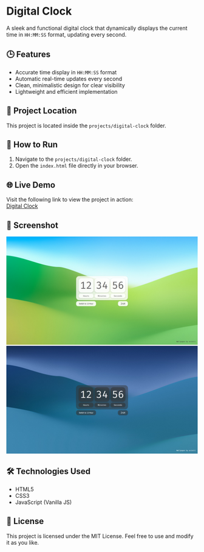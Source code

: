 # Digital Clock

A sleek and functional digital clock that dynamically displays the current time in `HH:MM:SS` format, updating every second.

## 🕒 Features

- Accurate time display in `HH:MM:SS` format
- Automatic real-time updates every second
- Clean, minimalistic design for clear visibility
- Lightweight and efficient implementation

## 📂 Project Location

This project is located inside the `projects/digital-clock` folder.

## 🚀 How to Run

1. Navigate to the `projects/digital-clock` folder.
2. Open the `index.html` file directly in your browser.

## 🌐 Live Demo

Visit the following link to view the project in action:  
[Digital Clock](../digital-clock/index.html)

## 📸 Screenshot

![Digital Clock Preview](../digital-clock/screenshots/Sonoma%20Hills%20Screenshot.png)
![Digital Clock Preview](../digital-clock/screenshots/Sonoma%20Hills%20Screenshot%20-%20Night.png)

## 🛠️ Technologies Used

- HTML5
- CSS3
- JavaScript (Vanilla JS)

## 📜 License

This project is licensed under the MIT License. Feel free to use and modify it as you like.
